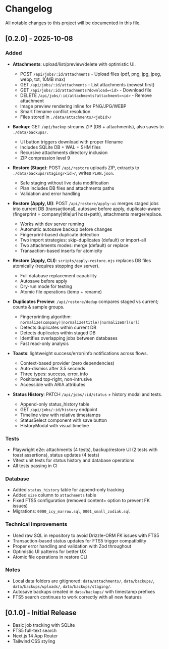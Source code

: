 # Changelog

All notable changes to this project will be documented in this file.

## [0.2.0] - 2025-10-08

### Added
- **Attachments**: upload/list/preview/delete with optimistic UI.
  - POST `/api/jobs/:id/attachments` - Upload files (pdf, png, jpg, jpeg, webp, txt, 10MB max)
  - GET `/api/jobs/:id/attachments` - List attachments (newest first)
  - GET `/api/jobs/:id/attachments?download=<id>` - Download file
  - DELETE `/api/jobs/:id/attachments?attachment=<id>` - Remove attachment
  - Image preview rendering inline for PNG/JPG/WEBP
  - Smart filename conflict resolution
  - Files stored in `./data/attachments/<jobId>/`

- **Backup**: GET `/api/backup` streams ZIP (DB + attachments), also saves to `./data/backups/`.
  - UI button triggers download with proper filename
  - Includes SQLite DB + WAL + SHM files
  - Recursive attachments directory inclusion
  - ZIP compression level 9

- **Restore (Stage)**: POST `/api/restore` uploads ZIP, extracts to `./data/backups/staging/<id>/`, writes `PLAN.json`.
  - Safe staging without live data modification
  - Plan includes DB files and attachments paths
  - Validation and error handling

- **Restore (Apply, UI)**: POST `/api/restore/apply-ui` merges staged jobs into current DB (transactional), autosave before apply, duplicate-aware (fingerprint = company|title|url host+path), attachments merge/replace.
  - Works with dev server running
  - Automatic autosave backup before changes
  - Fingerprint-based duplicate detection
  - Two import strategies: skip-duplicates (default) or import-all
  - Two attachments modes: merge (default) or replace
  - Transaction-based inserts for atomicity

- **Restore (Apply, CLI)**: `scripts/apply-restore.mjs` replaces DB files atomically (requires stopping dev server).
  - Full database replacement capability
  - Autosave before apply
  - Dry-run mode for testing
  - Atomic file operations (temp + rename)

- **Duplicates Preview**: `/api/restore/dedup` compares staged vs current; counts & sample groups.
  - Fingerprinting algorithm: `normalize(company)|normalize(title)|normalizeUrl(url)`
  - Detects duplicates within current DB
  - Detects duplicates within staged DB
  - Identifies overlapping jobs between databases
  - Fast read-only analysis

- **Toasts**: lightweight success/error/info notifications across flows.
  - Context-based provider (zero dependencies)
  - Auto-dismiss after 3.5 seconds
  - Three types: success, error, info
  - Positioned top-right, non-intrusive
  - Accessible with ARIA attributes

- **Status History**: PATCH `/api/jobs/:id/status` + history modal and tests.
  - Append-only status_history table
  - GET `/api/jobs/:id/history` endpoint
  - Timeline view with relative timestamps
  - StatusSelect component with save button
  - HistoryModal with visual timeline

### Tests
- Playwright e2e: attachments (4 tests), backup/restore UI (2 tests with toast assertions), status updates (4 tests)
- Vitest unit tests for status history and database operations
- All tests passing in CI

### Database
- Added `status_history` table for append-only tracking
- Added `size` column to `attachments` table
- Fixed FTS5 configuration (removed content= option to prevent FK issues)
- Migrations: `0000_icy_marrow.sql`, `0001_small_zodiak.sql`

### Technical Improvements
- Used raw SQL in repository to avoid Drizzle-ORM FK issues with FTS5
- Transaction-based status updates for FTS5 trigger compatibility
- Proper error handling and validation with Zod throughout
- Optimistic UI patterns for better UX
- Atomic file operations in restore CLI

### Notes
- Local data folders are gitignored: `data/attachments/`, `data/backups/`, `data/backups/uploads/`, `data/backups/staging/`.
- Autosave backups created in `data/backups/` with timestamp prefixes
- FTS5 search continues to work correctly with all new features

## [0.1.0] - Initial Release
- Basic job tracking with SQLite
- FTS5 full-text search
- Next.js 14 App Router
- Tailwind CSS styling

